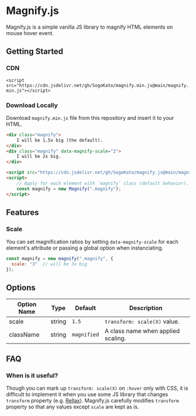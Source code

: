 # Magnify.js

Magnify.js is a simple vanilla JS library to magnify HTML elements on mouse hover event.

## Getting Started

### CDN

`<script src="https://cdn.jsdelivr.net/gh/SogoKato/magnify.min.js@main/magnify.min.js"></script>`

### Download Locally

Download `magnify.min.js` file from this repository and insert it to your HTML.

```html
<div class="magnify">
    I will be 1.5x big (the default).
</div>
<div class="magnify" data-magnify-scale="2">
    I will be 2x big.
</div>

<script src="https://cdn.jsdelivr.net/gh/SogoKato/magnify.js@main/magnify.min.js"></script>
<script>
    // Apply for each element with `magnify` class (default behavior).
    const magnify = new Magnify(".magnify");
</script>
```

## Features

### Scale

You can set magnification ratios by setting `data-magnify-scale` for each element's attribute or passing a global option when instanciating.

```js
const magnify = new magnify(".magnify", {
  scale: "3"  // will be 3x big
});
```

## Options

|Option Name|Type|Default|Description|
|---|---|---|---|
|scale|string|`1.5`|`transform: scale(X)` value.|
|className|string|`magnified`|A class name when applied scaling.|

## FAQ

### When is it useful?

Though you can mark up `transform: scale(X)` on `:hover` only with CSS, it is difficult to implement it when you use some JS library that changes `transform` property (e.g. [Rellax](https://dixonandmoe.com/rellax/)). Magnify.js carefully modifies `transform` property so that any values except `scale` are kept as is.
